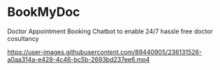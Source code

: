 # BookMyDoc
 Doctor Appointment Booking Chatbot to enable 24/7 hassle free doctor cosultancy

https://user-images.githubusercontent.com/89440905/236131526-a0aa314a-e428-4c46-bc5b-2693bd237ee6.mp4

